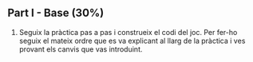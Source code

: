 ## Part I - Base (30%)

1. Seguix la pràctica pas a pas i construeix el codi del joc. Per fer-ho seguix el mateix ordre que es va explicant al llarg de la pràctica i ves provant els canvis que vas introduint.
